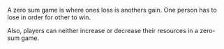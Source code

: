 

A zero sum game is where ones loss is anothers gain. One person has to lose in order for other to win.

Also, players can neither increase or decrease their resources in a zero-sum game.